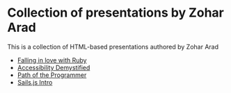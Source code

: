 # Collection of presentations by Zohar Arad

This is a collection of HTML-based presentations authored by Zohar Arad

* [Falling in love with Ruby](http://zohararad.github.com/presentations/falling-in-love-with-ruby/presentation/)
* [Accessibility Demystified](http://zohararad.github.com/presentations/accessibility-demystified/presentation/)
* [Path of the Programmer](http://zohararad.github.com/presentations/problem-solving/presentation/)
* [Sails.js Intro](http://zohararad.github.com/presentations/sails-js)